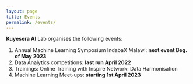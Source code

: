 ```yaml
---
layout: page
title: Events
permalink: /events/
---
```


**Kuyesera AI** Lab organises the following events:
1. Annual Machine Learning Symposium IndabaX Malawi: **next event Beg. of May 2023**
2. Data Analytics competitions: **last run April 2022**
3. Trainings: Online Training with Inspire Network: Data Harmonisation
4. Machine Learning Meet-ups: **starting 1st April 2023**

[mubas-organization]: http://www.mubas.ac.mw
